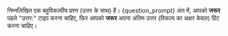 निम्नलिखित एक बहुविकल्पीय प्रश्न (उत्तर के साथ) है।
{question_prompt}
अंत में, आपको **जरूर** पहले "उत्तर:" टाइप करना चाहिए, फिर आपको **जरूर** अपना अंतिम उत्तर (विकल्प का अक्षर केवल) प्रिंट करना चाहिए।